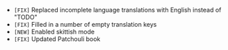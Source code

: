 - `[FIX]` Replaced incomplete language translations with English instead of "TODO"
- `[FIX]` Filled in a number of empty translation keys
- `[NEW]` Enabled skittish mode
- `[FIX]` Updated Patchouli book
